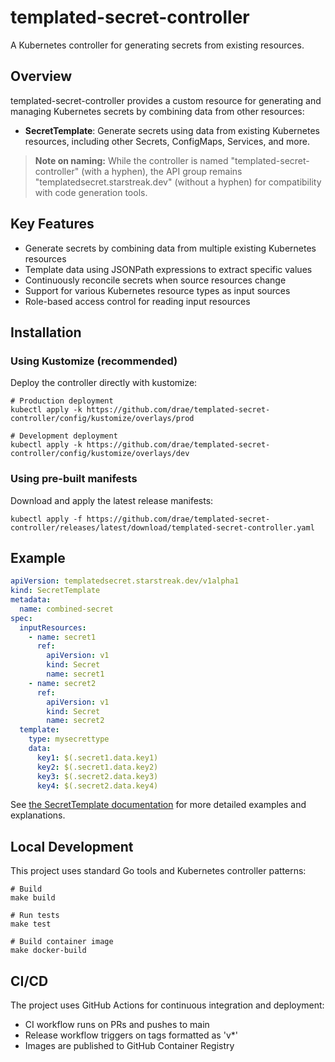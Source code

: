# templated-secret-controller

A Kubernetes controller for generating secrets from existing resources.

## Overview

templated-secret-controller provides a custom resource for generating and managing Kubernetes secrets by combining data from other resources:

- **SecretTemplate**: Generate secrets using data from existing Kubernetes resources, including other Secrets, ConfigMaps, Services, and more.

> **Note on naming:** While the controller is named "templated-secret-controller" (with a hyphen), the API group remains "templatedsecret.starstreak.dev" (without a hyphen) for compatibility with code generation tools.

## Key Features

- Generate secrets by combining data from multiple existing Kubernetes resources
- Template data using JSONPath expressions to extract specific values
- Continuously reconcile secrets when source resources change
- Support for various Kubernetes resource types as input sources
- Role-based access control for reading input resources

## Installation

### Using Kustomize (recommended)

Deploy the controller directly with kustomize:

```shell
# Production deployment
kubectl apply -k https://github.com/drae/templated-secret-controller/config/kustomize/overlays/prod

# Development deployment
kubectl apply -k https://github.com/drae/templated-secret-controller/config/kustomize/overlays/dev
```

### Using pre-built manifests

Download and apply the latest release manifests:

```shell
kubectl apply -f https://github.com/drae/templated-secret-controller/releases/latest/download/templated-secret-controller.yaml
```

## Example

```yaml
apiVersion: templatedsecret.starstreak.dev/v1alpha1
kind: SecretTemplate
metadata:
  name: combined-secret
spec:
  inputResources:
    - name: secret1
      ref:
        apiVersion: v1
        kind: Secret
        name: secret1
    - name: secret2
      ref:
        apiVersion: v1
        kind: Secret
        name: secret2
  template:
    type: mysecrettype
    data:
      key1: $(.secret1.data.key1)
      key2: $(.secret1.data.key2)
      key3: $(.secret2.data.key3)
      key4: $(.secret2.data.key4)
```

See [the SecretTemplate documentation](docs/secret-template.md) for more detailed examples and explanations.

## Local Development

This project uses standard Go tools and Kubernetes controller patterns:

```shell
# Build
make build

# Run tests
make test

# Build container image
make docker-build
```

## CI/CD

The project uses GitHub Actions for continuous integration and deployment:

- CI workflow runs on PRs and pushes to main
- Release workflow triggers on tags formatted as 'v*'
- Images are published to GitHub Container Registry
